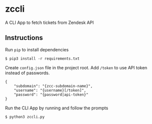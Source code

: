 # zccli
A CLI App to fetch tickets from Zendesk API

## Instructions
Run `pip` to install dependencies
```
$ pip3 install -r requirements.txt
```
Create `config.json` file in the project root. Add `/token` to use API token instead of passwords.
```
{
    "subdomain": "{zcc-subdomain-name}",
    "username": "{username}[/token]",
    "password": "{password|api-token}"
}
```
Run the CLI App by running and follow the prompts
```
$ python3 zccli.py
```